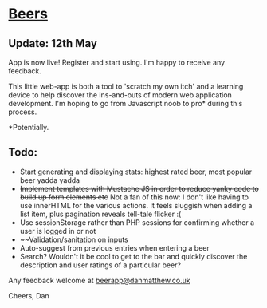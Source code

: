 # [Beers](http://danmatthew.co.uk/beers)

## Update: 12th May
App is now live! Register and start using. I'm happy to receive any feedback.

This little web-app is both a tool to 'scratch my own itch' and a learning device to help discover the ins-and-outs of modern web application development. I'm hoping to go from Javascript noob to pro* during this process.

*Potentially. 


## Todo:
* Start generating and displaying stats: highest rated beer, most popular beer yadda yadda
* ~~Implement templates with Mustache JS in order to reduce yanky code to build up form elements etc~~
Not a fan of this now: I don't like having to use innerHTML for the various actions. It feels sluggish when adding a list item, plus pagination reveals tell-tale flicker :( 
* Use sessionStorage rather than PHP sessions for confirming whether a user is logged in or not
* ~~Validation/sanitation on inputs
* Auto-suggest from previous entries when entering a beer
* Search? Wouldn't it be cool to get to the bar and quickly discover the description and user ratings of a particular beer?

Any feedback welcome at beerapp@danmatthew.co.uk

Cheers,
Dan
